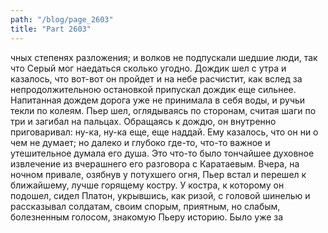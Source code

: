 ```yaml
---
path: "/blog/page_2603"
title: "Part 2603"
---
```


чных степенях разложения; и волков не подпускали шедшие люди, так что Серый мог наедаться сколько угодно.
Дождик шел с утра и казалось, что вот-вот он пройдет и на небе расчистит, как вслед за непродолжительною остановкой припускал дождик еще сильнее. Напитанная дождем дорога уже не принимала в себя воды, и ручьи текли по колеям.
Пьер шел, оглядываясь по сторонам, считая шаги по три и загибал на пальцах. Обращаясь к дождю, он внутренно приговаривал: ну-ка, ну-ка еще, еще наддай.
Ему казалось, что он ни о чем не думает; но далеко и глубоко где-то, что-то важное и утешительное думала его душа. Это что-то было тончайшее духовное извлечение из вчерашнего его разговора с Каратаевым.
Вчера, на ночном привале, озябнув у потухшего огня, Пьер встал и перешел к ближайшему, лучше горящему костру. У костра, к которому он подошел, сидел Платон, укрывшись, как ризой, с головой шинелью и рассказывал солдатам, своим спорым, приятным, но слабым, болезненным голосом, знакомую Пьеру историю. Было уже за 
